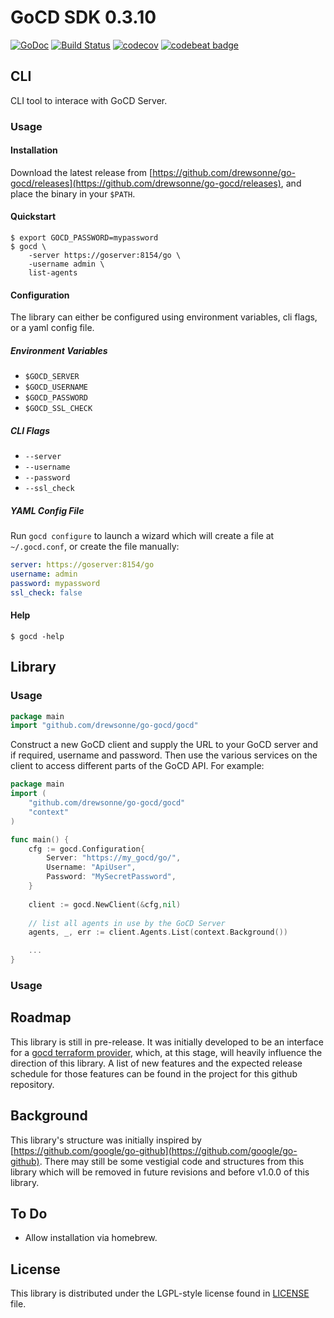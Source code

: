 # GoCD SDK 0.3.10

[![GoDoc](https://godoc.org/github.com/drewsonne/go-gocd/gocd?status.svg)](https://godoc.org/github.com/drewsonne/go-gocd/gocd)
[![Build Status](https://travis-ci.org/drewsonne/go-gocd.svg?branch=master)](https://travis-ci.org/drewsonne/go-gocd)
[![codecov](https://codecov.io/gh/drewsonne/go-gocd/branch/master/graph/badge.svg)](https://codecov.io/gh/drewsonne/go-gocd)
[![codebeat badge](https://codebeat.co/badges/1ea74899-2337-4ea6-aaeb-2cc8037fe362)](https://codebeat.co/projects/github-com-drewsonne-go-gocd-master)

## CLI

CLI tool to interace with GoCD Server.

### Usage

#### Installation
Download the latest release from [https://github.com/drewsonne/go-gocd/releases](https://github.com/drewsonne/go-gocd/releases),
and place the binary in your `$PATH`.

#### Quickstart

    $ export GOCD_PASSWORD=mypassword
    $ gocd \
        -server https://goserver:8154/go \
        -username admin \
        list-agents

#### Configuration
The library can either be configured using environment variables, cli flags, or a yaml config file.

##### Environment Variables

 - `$GOCD_SERVER`
 - `$GOCD_USERNAME`
 - `$GOCD_PASSWORD`
 - `$GOCD_SSL_CHECK`
 
##### CLI Flags

 - `--server`
 - `--username`
 - `--password`
 - `--ssl_check`
 
##### YAML Config File

Run `gocd configure` to launch a wizard which will create a file at `~/.gocd.conf`, or create the file manually:

```yaml
server: https://goserver:8154/go
username: admin
password: mypassword
ssl_check: false
```

#### Help

    $ gocd -help

## Library

### Usage

```go
package main
import "github.com/drewsonne/go-gocd/gocd"
```

Construct a new GoCD client and supply the URL to your GoCD server and if required, username and password. Then use the
various services on the client to access different parts of the GoCD API.
For example:

```go
package main
import (
    "github.com/drewsonne/go-gocd/gocd"
    "context"
)

func main() {
    cfg := gocd.Configuration{
        Server: "https://my_gocd/go/",
        Username: "ApiUser",
        Password: "MySecretPassword",
    }
    
    client := gocd.NewClient(&cfg,nil)
    
    // list all agents in use by the GoCD Server
    agents, _, err := client.Agents.List(context.Background())

    ...
}
```

### Usage

## Roadmap ##
This library is still in pre-release. It was initially developed to be an interface for a [gocd terraform provider](https://github.com/drewsonne/terraform-provider-gocd),
which, at this stage, will heavily influence the direction of this library. A list of new features and the expected release
schedule for those features can be found in the project for this github repository.

## Background ##
This library's structure was initially inspired by [https://github.com/google/go-github](https://github.com/google/go-github).
There may still be some vestigial code and structures from this library which will be removed in future revisions and 
before v1.0.0 of this library.

## To Do ##

 - Allow installation via homebrew.
 
## License ##

This library is distributed under the LGPL-style license found in [LICENSE](./LICENSE) file.